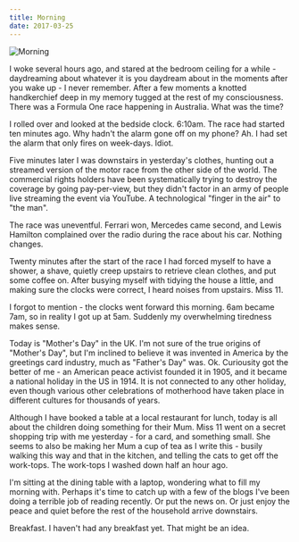 ```yaml
---
title: Morning
date: 2017-03-25
---
```


![Morning](https://source.unsplash.com/jpkvklXwt98/1600x900)

I woke several hours ago, and stared at the bedroom ceiling for a while - daydreaming about whatever it is you daydream about in the moments after you wake up - I never remember. After a few moments a knotted handkerchief deep in my memory tugged at the rest of my consciousness. There was a Formula One race happening in Australia. What was the time?

I rolled over and looked at the bedside clock. 6:10am. The race had started ten minutes ago. Why hadn't the alarm gone off on my phone? Ah. I had set the alarm that only fires on week-days. Idiot.

Five minutes later I was downstairs in yesterday's clothes, hunting out a streamed version of the motor race from the other side of the world. The commercial rights holders have been systematically trying to destroy the coverage by going pay-per-view, but they didn't factor in an army of people live streaming the event via YouTube. A technological "finger in the air" to "the man".

The race was uneventful. Ferrari won, Mercedes came second, and Lewis Hamilton complained over the radio during the race about his car. Nothing changes.

Twenty minutes after the start of the race I had forced myself to have a shower, a shave, quietly creep upstairs to retrieve clean clothes, and put some coffee on. After busying myself with tidying the house a little, and making sure the clocks were correct, I heard noises from upstairs. Miss 11.

I forgot to mention - the clocks went forward this morning. 6am became 7am, so in reality I got up at 5am. Suddenly my overwhelming tiredness makes sense.

Today is "Mother's Day" in the UK. I'm not sure of the true origins of "Mother's Day", but I'm inclined to believe it was invented in America by the greetings card industry, much as "Father's Day" was. Ok. Curiousity got the better of me - an American peace activist founded it in 1905, and it became a national holiday in the US in 1914. It is not connected to any other holiday, even though various other celebrations of motherhood have taken place in different cultures for thousands of years.

Although I have booked a table at a local restaurant for lunch, today is all about the children doing something for their Mum. Miss 11 went on a secret shopping trip with me yesterday - for a card, and something small. She seems to also be making her Mum a cup of tea as I write this - busily walking this way and that in the kitchen, and telling the cats to get off the work-tops. The work-tops I washed down half an hour ago.

I'm sitting at the dining table with a laptop, wondering what to fill my morning with. Perhaps it's time to catch up with a few of the blogs I've been doing a terrible job of reading recently. Or put the news on. Or just enjoy the peace and quiet before the rest of the household arrive downstairs.

Breakfast. I haven't had any breakfast yet. That might be an idea.